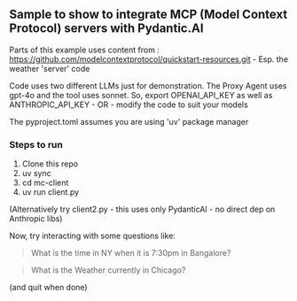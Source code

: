 
## Sample to show to integrate MCP (Model Context Protocol) servers with Pydantic.AI


Parts of this example uses content from : https://github.com/modelcontextprotocol/quickstart-resources.git - Esp. the weather 'server' code

Code uses two different LLMs just for demonstration. The Proxy Agent uses gpt-4o and the tool uses sonnet. 
So, export OPENAI_API_KEY as well as ANTHROPIC_API_KEY - OR - modify the code to suit your models

The pyproject.toml assumes you are using 'uv' package manager

### Steps to run
1. Clone this repo
1. uv sync
3. cd mc-client
2. uv run client.py

(Alternatively try client2.py - this uses only PydanticAI - no direct dep on  Anthropic libs)

Now, try interacting with some questions like:

> What is the time in NY when it is 7:30pm in Bangalore?

> What is the Weather currently in Chicago?

(and quit when done)

